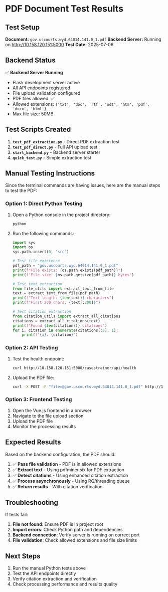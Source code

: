 # PDF Document Test Results

## Test Setup

**Document:** `gov.uscourts.wyd.64014.141.0_1.pdf`
**Backend Server:** Running on http://10.158.120.151:5000
**Test Date:** 2025-07-06

## Backend Status

✅ **Backend Server Running**
- Flask development server active
- All API endpoints registered
- File upload validation configured
- PDF files allowed: ✅
- Allowed extensions: `{'txt', 'doc', 'rtf', 'odt', 'htm', 'pdf', 'docx', 'html'}`
- Max file size: 50MB

## Test Scripts Created

1. **`test_pdf_extraction.py`** - Direct PDF extraction test
2. **`test_pdf_direct.py`** - Full API upload test  
3. **`start_backend.py`** - Backend server starter
4. **`quick_test.py`** - Simple extraction test

## Manual Testing Instructions

Since the terminal commands are having issues, here are the manual steps to test the PDF:

### Option 1: Direct Python Testing

1. Open a Python console in the project directory:
   ```bash
   python
   ```

2. Run the following commands:
   ```python
   import sys
   import os
   sys.path.insert(0, 'src')
   
   # Test file existence
   pdf_path = "gov.uscourts.wyd.64014.141.0_1.pdf"
   print(f"File exists: {os.path.exists(pdf_path)}")
   print(f"File size: {os.path.getsize(pdf_path)} bytes")
   
   # Test text extraction
   from file_utils import extract_text_from_file
   text = extract_text_from_file(pdf_path)
   print(f"Text length: {len(text)} characters")
   print(f"First 200 chars: {text[:200]}")
   
   # Test citation extraction
   from citation_utils import extract_all_citations
   citations = extract_all_citations(text)
   print(f"Found {len(citations)} citations")
   for i, citation in enumerate(citations[:5], 1):
       print(f"{i}. {citation}")
   ```

### Option 2: API Testing

1. Test the health endpoint:
   ```bash
   curl http://10.158.120.151:5000/casestrainer/api/health
   ```

2. Upload the PDF file:
   ```bash
   curl -X POST -F "file=@gov.uscourts.wyd.64014.141.0_1.pdf" http://10.158.120.151:5000/casestrainer/api/analyze
   ```

### Option 3: Frontend Testing

1. Open the Vue.js frontend in a browser
2. Navigate to the file upload section
3. Upload the PDF file
4. Monitor the processing results

## Expected Results

Based on the backend configuration, the PDF should:

1. ✅ **Pass file validation** - PDF is in allowed extensions
2. ✅ **Extract text** - Using pdfminer.six for PDF extraction
3. ✅ **Detect citations** - Using enhanced citation extraction
4. ✅ **Process asynchronously** - Using RQ/threading queue
5. ✅ **Return results** - With citation verification

## Troubleshooting

If tests fail:

1. **File not found**: Ensure PDF is in project root
2. **Import errors**: Check Python path and dependencies
3. **Backend connection**: Verify server is running on correct port
4. **File validation**: Check allowed extensions and file size limits

## Next Steps

1. Run the manual Python tests above
2. Test the API endpoints directly
3. Verify citation extraction and verification
4. Check processing performance and results quality 